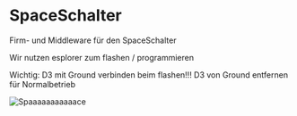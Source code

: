 # SpaceSchalter
Firm- und Middleware für den SpaceSchalter

Wir nutzen esplorer zum flashen / programmieren 

Wichtig: D3 mit Ground verbinden beim flashen!!! D3 von Ground entfernen für Normalbetrieb

![Spaaaaaaaaaaace](https://i.kym-cdn.com/photos/images/newsfeed/000/118/412/spacecore2.png)

